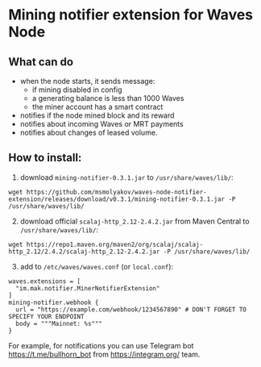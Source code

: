 # Mining notifier extension for Waves Node

## What can do

- when the node starts, it sends message:
  - if mining disabled in config
  - a generating balance is less than 1000 Waves
  - the miner account has a smart contract
- notifies if the node mined block and its reward
- notifies about incoming Waves or MRT payments
- notifies about changes of leased volume.

## How to install:
1. download `mining-notifier-0.3.1.jar` to `/usr/share/waves/lib/`:
```
wget https://github.com/msmolyakov/waves-node-notifier-extension/releases/download/v0.3.1/mining-notifier-0.3.1.jar -P /usr/share/waves/lib/
```
2. download official `scalaj-http_2.12-2.4.2.jar` from Maven Central to `/usr/share/waves/lib/`:
```
wget https://repo1.maven.org/maven2/org/scalaj/scalaj-http_2.12/2.4.2/scalaj-http_2.12-2.4.2.jar -P /usr/share/waves/lib/
```
3. add to `/etc/waves/waves.conf` (or `local.conf`):
```
waves.extensions = [
  "im.mak.notifier.MinerNotifierExtension"
]
mining-notifier.webhook {
  url = "https://example.com/webhook/1234567890" # DON'T FORGET TO SPECIFY YOUR ENDPOINT
  body = """Mainnet: %s"""
}
```
For example, for notifications you can use Telegram bot https://t.me/bullhorn_bot from https://integram.org/ team.
